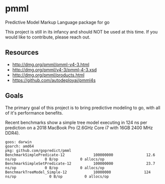 # pmml
Predictive Model Markup Language package for go

This project is still in its infancy and should NOT be used at this time. If you
would like to contribute, please reach out.

## Resources

* http://dmg.org/pmml/pmml-v4-3.html
* http://dmg.org/pmml/v4-3/pmml-4-3.xsd
* http://dmg.org/pmml/products.html
* https://github.com/autodeployai/pmml4s

## Goals

The primary goal of this project is to bring predictive modeling to go, with all
of it's performance benefits.

Recent benchmarks show a simple tree model executing in 124 ns per prediction on
a 2018 MacBook Pro (2.6GHz Core i7 with 16GB 2400 MHz DDR4).

```
goos: darwin
goarch: amd64
pkg: github.com/gopredict/pmml
BenchmarkSimplePredicate-12             100000000               12.6 ns/op             0 B/op          0 allocs/op
BenchmarkSimpleSetPredicate-12          100000000               23.7 ns/op             0 B/op          0 allocs/op
BenchmarkTreeModel_Simple-12            10000000               124 ns/op               0 B/op          0 allocs/op
```
